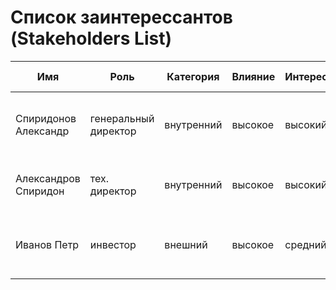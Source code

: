 # Список заинтерессантов (Stakeholders List)

| Имя                  | Роль                 | Категория  | Влияние | Интерес | Интересы                                       | Контакты           | Частота контактов | Дополнительно                                             |
|----------------------|----------------------|------------|---------|---------|------------------------------------------------|--------------------|-------------------|-----------------------------------------------------------|
| Спиридонов Александр | генеральный директор | внутренний | высокое | высокий | состояние проекта, сроки, проблемы, зп         | gen_dir@email.com  | еженедельно       |                                                           |
| Александров Спиридон | тех. директор        | внутренний | высокое | высокий | состояние проекта, сроки, проблемы             | tech_dir@email.com | ежедневно         |
| Иванов Петр          | инвестор             | внешний    | высокое | средний | бюджет, расходы, сроки завершения, окупаемость | +7 123 456 78 90   | еженедельно       |                                                           |